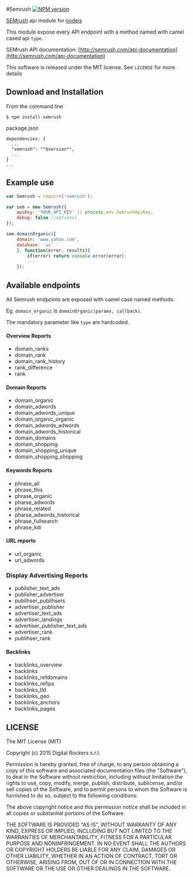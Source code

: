 #Semrush
[![NPM version](http://img.shields.io/npm/v/semrush-api.svg)](https://www.npmjs.org/package/semrush-api)

[SEMrush](semrush.com) api module for [nodejs](nodejs.org)

This module expose every API endpoint with a method named with camel cased api `type`.

SEMrush API documentation: [http://semrush.com/api-documentation](http://semrush.com/api-documentation)

This software is released under the MIT license. See `LICENSE` for more details

## Download and Installation

From the command line

	$ npm install semrush

package.json

	dependencies: {
      ...
      "semrush": "*$version*",
      ...
    }
    ...

## Example use

```javascript
var Semrush = require('semrush');

var sem = new Semrush({
	apiKey: 'YOUR_API_KEY' || process.env.SemrushApiKey,
	debug: false //optional
});

sem.domainOrganic({
	domain: 'www.yahoo.com',
	database: 'us'
	}, function(error, results){
		if(error) return console.error(error);
		...
	});
```

## Available endpoints

All Semrush endpoints are exposed with camel case named methods:

Eg. `domain_organic` is `domainOrganic(params, callback)`.

The mandatory parameter like `type` are hardcoded.

#### Overview Reports
* domain_ranks
* domain_rank
* domain_rank_history
* rank_difference
* rank

#### Domain Reports
* domain_organic
* domain_adwords
* domain_adwords_unique
* domain_organic_organic
* domain_adwords_adwords
* domain_adwords_historical
* domain_domains
* domain_shopping
* domain_shopping_unique
* domain_shopping_shopping

#### Keywords Reports
* phrase_all
* phrase_this
* phrase_organic
* pharse_adwords
* phrase_related
* pharse_adwords_historical
* phrase_fullsearch
* phrase_kdi

#### URL reports
* url_organic
* url_adwords

### Display Advertising Reports
* publisher_text_ads
* publisher_advertiser
* publihser_publihsers
* advertiser_publisher
* advertiser_text_ads
* advertiser_landings
* advertiser_publisher_text_ads
* advertiser_rank
* publihser_rank

#### Backlinks
* backlinks_overview
* backlinks
* backlinks_refdomains
* backlinks_refips
* backlinks_tld
* backlinks_geo
* backlinks_anchors
* backlinks_pages



LICENSE
---
The MIT License (MIT)

Copyright (c) 2015 Digital Rockers s.r.l.

Permission is hereby granted, free of charge, to any person obtaining a copy
of this software and associated documentation files (the "Software"), to deal
in the Software without restriction, including without limitation the rights
to use, copy, modify, merge, publish, distribute, sublicense, and/or sell
copies of the Software, and to permit persons to whom the Software is
furnished to do so, subject to the following conditions:

The above copyright notice and this permission notice shall be included in
all copies or substantial portions of the Software.

THE SOFTWARE IS PROVIDED "AS IS", WITHOUT WARRANTY OF ANY KIND, EXPRESS OR
IMPLIED, INCLUDING BUT NOT LIMITED TO THE WARRANTIES OF MERCHANTABILITY,
FITNESS FOR A PARTICULAR PURPOSE AND NONINFRINGEMENT. IN NO EVENT SHALL THE
AUTHORS OR COPYRIGHT HOLDERS BE LIABLE FOR ANY CLAIM, DAMAGES OR OTHER
LIABILITY, WHETHER IN AN ACTION OF CONTRACT, TORT OR OTHERWISE, ARISING FROM,
OUT OF OR IN CONNECTION WITH THE SOFTWARE OR THE USE OR OTHER DEALINGS IN
THE SOFTWARE.
